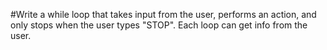 #Write a while loop that takes input from the user, performs an action, and only stops when the user types "STOP". Each loop can get info from the user.
